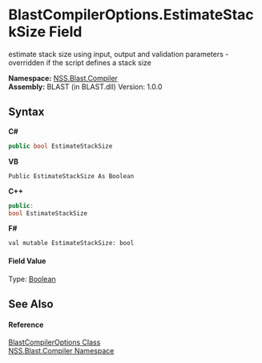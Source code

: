 # BlastCompilerOptions.EstimateStackSize Field
 

estimate stack size using input, output and validation parameters - overridden if the script defines a stack size

**Namespace:**&nbsp;<a href="26a25caa-f50b-92ad-f15c-dbb9db1493ae.md">NSS.Blast.Compiler</a><br />**Assembly:**&nbsp;BLAST (in BLAST.dll) Version: 1.0.0

## Syntax

**C#**<br />
``` C#
public bool EstimateStackSize
```

**VB**<br />
``` VB
Public EstimateStackSize As Boolean
```

**C++**<br />
``` C++
public:
bool EstimateStackSize
```

**F#**<br />
``` F#
val mutable EstimateStackSize: bool
```


#### Field Value
Type: <a href="https://docs.microsoft.com/dotnet/api/system.boolean" target="_blank" rel="noopener noreferrer">Boolean</a>

## See Also


#### Reference
<a href="acd2f6cc-9dc8-39b3-7ff6-2a1a35ecce47.md">BlastCompilerOptions Class</a><br /><a href="26a25caa-f50b-92ad-f15c-dbb9db1493ae.md">NSS.Blast.Compiler Namespace</a><br />